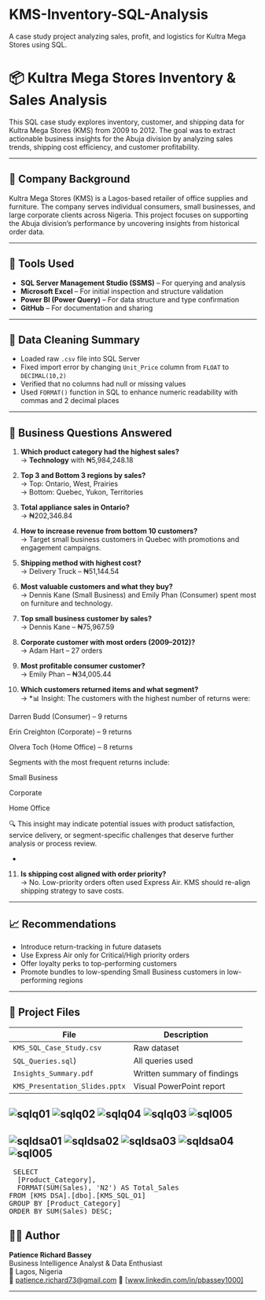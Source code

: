 # KMS-Inventory-SQL-Analysis
A case study project analyzing sales, profit, and logistics for Kultra Mega Stores using SQL.
# 📦 Kultra Mega Stores Inventory & Sales Analysis

This SQL case study explores inventory, customer, and shipping data for Kultra Mega Stores (KMS) from 2009 to 2012. The goal was to extract actionable business insights for the Abuja division by analyzing sales trends, shipping cost efficiency, and customer profitability.

---

## 🏢 Company Background

Kultra Mega Stores (KMS) is a Lagos-based retailer of office supplies and furniture. The company serves individual consumers, small businesses, and large corporate clients across Nigeria. This project focuses on supporting the Abuja division’s performance by uncovering insights from historical order data.

---

## 🧰 Tools Used

- **SQL Server Management Studio (SSMS)** – For querying and analysis  
- **Microsoft Excel** – For initial inspection and structure validation  
- **Power BI (Power Query)** – For data structure and type confirmation  
- **GitHub** – For documentation and sharing  

---

## 🧹 Data Cleaning Summary

- Loaded raw `.csv` file into SQL Server  
- Fixed import error by changing `Unit_Price` column from `FLOAT` to `DECIMAL(10,2)`  
- Verified that no columns had null or missing values  
- Used `FORMAT()` function in SQL to enhance numeric readability with commas and 2 decimal places

---

## 🧠 Business Questions Answered

1. **Which product category had the highest sales?**  
   → **Technology** with ₦5,984,248.18

2. **Top 3 and Bottom 3 regions by sales?**  
   → Top: Ontario, West, Prairies  
   → Bottom: Quebec, Yukon, Territories

3. **Total appliance sales in Ontario?**  
   → ₦202,346.84

4. **How to increase revenue from bottom 10 customers?**  
   → Target small business customers in Quebec with promotions and engagement campaigns.

5. **Shipping method with highest cost?**  
   → Delivery Truck – ₦51,144.54

6. **Most valuable customers and what they buy?**  
   → Dennis Kane (Small Business) and Emily Phan (Consumer) spent most on furniture and technology.

7. **Top small business customer by sales?**  
   → Dennis Kane – ₦75,967.59

8. **Corporate customer with most orders (2009–2012)?**  
   → Adam Hart – 27 orders

9. **Most profitable consumer customer?**  
   → Emily Phan – ₦34,005.44

10. **Which customers returned items and what segment?**  
   → *📊 Insight:
The customers with the highest number of returns were:

Darren Budd (Consumer) – 9 returns

Erin Creighton (Corporate) – 9 returns

Olvera Toch (Home Office) – 8 returns

Segments with the most frequent returns include:

Small Business

Corporate

Home Office

🔍 This insight may indicate potential issues with product satisfaction, service delivery, or segment-specific challenges that deserve further analysis or process review.

*

11. **Is shipping cost aligned with order priority?**  
   → No. Low-priority orders often used Express Air. KMS should re-align shipping strategy to save costs.

---

## 📈 Recommendations

- Introduce return-tracking in future datasets  
- Use Express Air only for Critical/High priority orders  
- Offer loyalty perks to top-performing customers  
- Promote bundles to low-spending Small Business customers in low-performing regions

---

## 📂 Project Files

| File | Description |
|------|-------------|
| `KMS_SQL_Case_Study.csv` | Raw dataset |
| `SQL_Queries.sql`) | All queries used |
| `Insights_Summary.pdf` | Written summary of findings |
| `KMS_Presentation_Slides.pptx` | Visual PowerPoint report |





![sqlq01](https://github.com/user-attachments/assets/162875e3-2cd8-44ee-966d-ea060c6adff8)
![sqlq02](https://github.com/user-attachments/assets/1cdb2653-0a5f-41b5-9f72-4e5c12594e3a)
![sqlq04](https://github.com/user-attachments/assets/fd68df55-4f4c-47d3-ae6f-bba0782f574e)
![sqlq03](https://github.com/user-attachments/assets/9ef38a5f-cd12-49f6-ab76-93846889bf64)
![sql005](https://github.com/user-attachments/assets/dcf3d0ed-f797-4e3b-8a53-252343eb0c4d)
---
![sqldsa01](https://github.com/user-attachments/assets/3f7a86a4-5e76-4093-b2bc-6eddb83eb712)
![sqldsa02](https://github.com/user-attachments/assets/247ebec7-422f-4c5c-bdfb-fbaf4434479c)
![sqldsa03](https://github.com/user-attachments/assets/c5f9bbd5-de17-41c1-83f2-a0fdb6a7fef0)
![sqldsa04](https://github.com/user-attachments/assets/d298233f-b8d7-4edb-b1c8-b7c4b4570f81)
![sql005](https://github.com/user-attachments/assets/246968db-4052-41a3-ac59-37b94fbd9a53)
---
<pre> SELECT 
  [Product_Category],
  FORMAT(SUM(Sales), 'N2') AS Total_Sales
FROM [KMS DSA].[dbo].[KMS_SQL_O1]
GROUP BY [Product_Category]
ORDER BY SUM(Sales) DESC;
</pre>
## 👩‍💻 Author

**Patience Richard Bassey**  
Business Intelligence Analyst & Data Enthusiast  
📍 Lagos, Nigeria  
📧 patience.richard73@gmail.com 
📎 [www.linkedin.com/in/pbassey1000]

---


